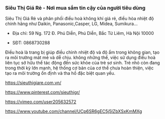 ### Siêu Thị Giá Rẻ - Nơi mua sắm tin cậy của người tiêu dùng

Siêu Thị Giá Rẻ và phân phối điều hoà không khí giá rẻ, điều hòa nhiệt độ chính hãng như Daikin, Panasonic,Casper, LG, Midea, Sumikura...

- Địa chỉ: 59 Ng. 172 Đ. Phú Diễn, Phú Diễn, Bắc Từ Liêm, Hà Nội 10000

- SĐT: 0868730288

Điều hoà là trang bị giúp điều chỉnh nhiệt độ và độ ẩm trong không gian, tạo ra môi trường mát mẻ và dễ chịu. không những thế, việc sử dụng điều hoà liên tục sở hữu thể tác động đến sức khỏe của trẻ sơ sinh. Trẻ nhỏ còn đang trong thời kỳ lớn mạnh, hệ thống cơ bản của cơ thể chưa hoàn thiện, việc tạo ra môi trường ổn định và tha hồ đặc biệt quan yếu.

https://sieuthigiare.com.vn/

https://www.pinterest.com/sieuthigr/

https://vimeo.com/user205632572

https://www.youtube.com/channel/UCp6SR6gEC5j5IZbXSxKmMXg
